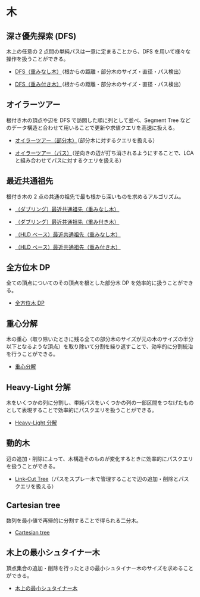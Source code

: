 # 木

## 深さ優先探索 (DFS)

木上の任意の 2 点間の単純パスは一意に定まることから、DFS を用いて様々な操作を扱うことができる。

- [DFS（重みなし木）](DFS_Tree.hpp)（根からの距離・部分木のサイズ・直径・パス検出）

- [DFS（重み付き木）](DFS_Tree_Weighted.hpp)（根からの距離・部分木のサイズ・直径・パス検出）

## オイラーツアー

根付き木の頂点や辺を DFS で訪問した順に列として並べ、Segment Tree などのデータ構造と合わせて用いることで更新や求値クエリを高速に扱える。

- [オイラーツアー（部分木）](Euler-Tour_Subtree.hpp)（部分木に対するクエリを扱える）

- [オイラーツアー（パス）](Euler-Tour_Path.hpp)（逆向きの辺が打ち消されるようにすることで、LCA と組み合わせてパスに対するクエリを扱える）

## 最近共通祖先

根付き木の 2 点の共通の祖先で最も根から深いものを求めるアルゴリズム。

- [（ダブリング）最近共通祖先（重みなし木）](Lowest_Common_Ancestor-1.hpp)

- [（ダブリング）最近共通祖先（重み付き木）](Lowest_Common_Ancestor_Weighted-1.hpp)

- [（HLD ベース）最近共通祖先（重みなし木）](Lowest_Common_Ancestor-2.hpp)

- [（HLD ベース）最近共通祖先（重み付き木）](Lowest_Common_Ancestor_Weighted-2.hpp)

## 全方位木 DP

全ての頂点についてのその頂点を根とした部分木 DP を効率的に扱うことができる。

- [全方位木 DP](Rerooting.hpp)

## 重心分解

木の重心（取り除いたときに残る全ての部分木のサイズが元の木のサイズの半分以下となるような頂点）を取り除いて分割を繰り返すことで、効率的に分割統治を行うことができる。

- [重心分解](Centroid_Decomposition.hpp)

## Heavy-Light 分解

木をいくつかの列に分割し、単純パスをいくつかの列の一部区間をつなげたものとして表現することで効率的にパスクエリを扱うことができる。

- [Heavy-Light 分解](Heavy-Light_Decomposition.hpp)

## 動的木

辺の追加・削除によって、木構造そのものが変化するときに効率的にパスクエリを扱うことができる。

- [Link-Cut Tree](Link_Cut_Tree.hpp)（パスをスプレー木で管理することで辺の追加・削除とパスクエリを扱える）

## Cartesian tree

数列を最小値で再帰的に分割することで得られる二分木。

- [Cartesian tree](Cartesian_Tree.hpp)

## 木上の最小シュタイナー木

頂点集合の追加・削除を行ったときの最小シュタイナー木のサイズを求めることができる。

- [木上の最小シュタイナー木](Dynamic_Steiner_Tree.hpp)
